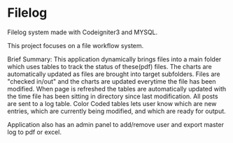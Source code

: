 # Filelog

Filelog system made with Codeigniter3 and MYSQL.

This project focuses on a file workflow system.

Brief Summary: This application dynamically brings files into a main folder which uses tables to track the status of these(pdf) files. The charts are automatically updated as files are brought into target subfolders. Files are "checked in/out" and the charts are updated everytime the file has been modified. When page is refreshed the tables are automatically updated with the time file has been sitting in directory since last modification. All posts are sent to a log table. Color Coded tables lets user know which are new entries, which are currently being modified, and which are ready for output.

Application also has an admin panel to add/remove user and export master log to pdf or excel.
